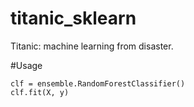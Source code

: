 # titanic_sklearn
Titanic: machine learning from disaster.

#Usage
```
clf = ensemble.RandomForestClassifier()
clf.fit(X, y)
```
